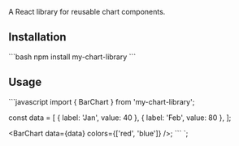 A React library for reusable chart components.

## Installation
\`\`\`bash
npm install my-chart-library
\`\`\`

## Usage
\`\`\`javascript
import { BarChart } from 'my-chart-library';

const data = [
  { label: 'Jan', value: 40 },
  { label: 'Feb', value: 80 },
];

<BarChart data={data} colors={['red', 'blue']} />;
\`\`\`
`;
